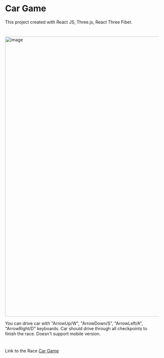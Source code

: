 # Car Game

This project created with React JS, Three.js, React Three Fiber.

#

<img width="1853" height="917" alt="image" src="https://github.com/user-attachments/assets/fb7dd5c1-3861-4706-a38e-4b3157d22157" />


You can drive car with "ArrowUp/W", "ArrowDown/S", "ArrowLeft/A", "ArrowRight/D" keyboards. Car should drive through all checkpoints to finish the race. 
Doesn't support mobile version.


#

Link to the Race [Car Game](https://car-game-eosin-one.vercel.app)
